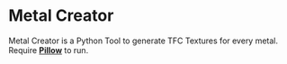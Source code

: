 # Metal Creator
Metal Creator is a Python Tool to generate TFC Textures for every metal.
Require [**Pillow**](https://pillow.readthedocs.io/en/stable/index.html) to run.